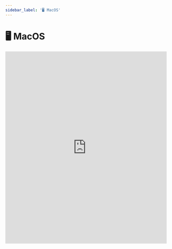 ```yaml
---
sidebar_label: '🖥 MacOS'
---
```


# 🖥 MacOS

<iframe width="100%" height="600px" src="https://www.youtube.com/embed/4nata5Fgs4g" title="YouTube video player" frameborder="0" allow="accelerometer; autoplay; clipboard-write; encrypted-media; gyroscope; picture-in-picture" allowfullscreen></iframe>